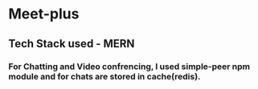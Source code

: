 # Meet-plus

## Tech Stack used - MERN

### For Chatting and Video confrencing, I used simple-peer npm module and for chats are stored in cache(redis).
